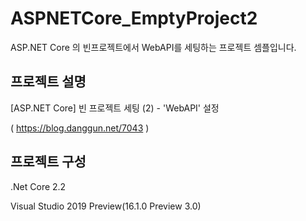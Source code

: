 # ASPNETCore_EmptyProject2
ASP.NET Core 의 빈프로젝트에서 WebAPI를 세팅하는 프로젝트 셈플입니다.



## 프로젝트 설명
[ASP.NET Core] 빈 프로젝트 세팅 (2) - 'WebAPI' 설정

( https://blog.danggun.net/7043 )



## 프로젝트 구성
.Net Core 2.2  

Visual Studio 2019 Preview(16.1.0 Preview 3.0)
